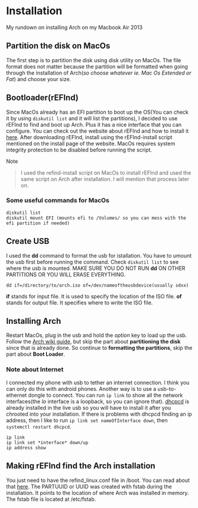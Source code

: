 # Installation
My rundown on installing Arch on my Macbook Air 2013

## Partition the disk on MacOs
The first step is to partition the disk using disk utility on MacOs. The file
format does not matter because the partition will be formatted when going
through the installation of Arch(*so choose whatever ie. Mac Os Extended or Fat*) and choose your size.

## Bootloader(rEFInd)
Since MacOs already has an EFI partition to boot up the OS(You can check it by
using `diskutil list` and it will list the partitions), I decided to use rEFInd
to find and boot up Arch. Plus it has a nice interface that you can configure.
You can check out the website about rEFInd and how to install it [here](http://www.rodsbooks.com/refind/).
After downloading rEFInd, install using the rEFInd-install script mentioned on
the install page of the website. MacOs requires system integrity protection to
be disabled before running the script.

Note
>I used the refind-install script on MacOs to install rEFInd and used the same script on Arch after installation. I will mention that process later on.

### Some useful commands for MacOs
```
diskutil list
diskutil mount EFI (mounts efi to /Volumes/ so you can mess with the efi partition if needed)
```

## Create USB 
I used the **dd** command to format the usb for istallation. You have to umount
the usb first before running the command. Check `diskutil list` to see where the
usb is mounted. MAKE SURE YOU DO NOT RUN **dd** ON OTHER PARTITIONS OR YOU WILL
ERASE EVERYTHING.

`dd if=/directory/to/arch.iso of=/dev/nameoftheusbdevice(usually sdxx)`

**if** stands for input file. It is used to specify the location of the ISO file.
**of** stands for output file. It specifies where to write the ISO file.

## Installing Arch
Restart MacOs, plug in the usb and hold the *option* key to load up the usb.
Follow the [Arch wiki guide](https://wiki.archlinux.org/index.php/Installation_guide), but skip the part about **partitioning the disk**
since that is already done. So continue to **formatting the partitions**, skip the part about **Boot Loader**.

### Note about Internet
I connected my phone with usb to tether an internet connection. I think you can
only do this with android phones. Another way is to use a usb-to-ethernet
dongle to connect. You can run `ip link` to show all the network interfaces(the
*lo* interface is a loopback, so you can ignore that). [dhcpcd](https://wiki.archlinux.org/index.php/Dhcpcd) is already
installed in the live usb so you will have to install it after you chrooted into
your installation. If there is problems with dhcpcd finding an ip address, then
I like to run `ip link set nameOfInterface down`, then `systemctl restart dhcpcd`.
```
ip link
ip link set *interface* down/up
ip address show
```

## Making rEFInd find the Arch installation
You just need to have the refind_linux.conf file in /boot. You can
read about that [here](https://wiki.archlinux.org/index.php/REFInd#refind_linux.conf). The PARTUUID or UUID was created with fstab during the installation.
It points to the location of where Arch was installed in memory. The fstab file
is located at /etc/fstab.
